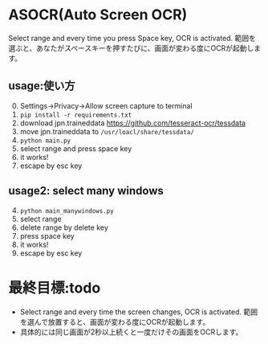 # ASOCR(Auto Screen OCR)
Select range and every time you press Space key, OCR is activated.
範囲を選ぶと、あなたがスペースキーを押すたびに、画面が変わる度にOCRが起動します。

## usage:使い方
0. Settings->Privacy->Allow screen capture to terminal
1. `pip install -r requirements.txt`
2. download jpn.traineddata
https://github.com/tesseract-ocr/tessdata
3. move jpn.traineddata to `/usr/loacl/share/tessdata/`
4. `python main.py`
5. select range and press space key
6. it works!
7. escape by esc key

## usage2: select many windows
4. `python main_manywindows.py`
5. select range
6. delete range by delete key
7. press space key
8. it works!
9. escape by esc key


# 最終目標:todo
- Select range and every time the screen changes, OCR is activated. 範囲を選んで放置すると、画面が変わる度にOCRが起動します。
- 具体的には同じ画面が2秒以上続くと一度だけその画面をOCRします。